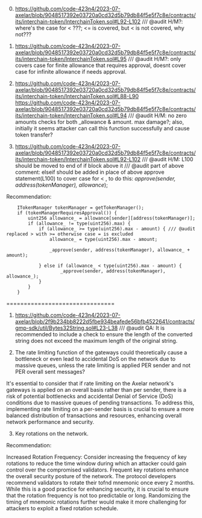 0. https://github.com/code-423n4/2023-07-axelar/blob/9048517392e03720a0cd32d5b79db84f5e5f7c8e/contracts/its/interchain-token/InterchainToken.sol#L92-L102
/// @audit H/M?: where's the case for < ???; <= is covered, but < is not covered, why not???

1. https://github.com/code-423n4/2023-07-axelar/blob/9048517392e03720a0cd32d5b79db84f5e5f7c8e/contracts/its/interchain-token/InterchainToken.sol#L95
/// @audit H/M?: only covers case for finite allowance that requires approval, doesnt cover case for infinite allowance if needs approval.

2. https://github.com/code-423n4/2023-07-axelar/blob/9048517392e03720a0cd32d5b79db84f5e5f7c8e/contracts/its/interchain-token/InterchainToken.sol#L88-L90
https://github.com/code-423n4/2023-07-axelar/blob/9048517392e03720a0cd32d5b79db84f5e5f7c8e/contracts/its/interchain-token/InterchainToken.sol#L94
/// @audit H/M: no zero amounts checks for both _allowance & amount. max damage?; also, initially it seems attacker can call this function successfully and cause token transfer?

3. https://github.com/code-423n4/2023-07-axelar/blob/9048517392e03720a0cd32d5b79db84f5e5f7c8e/contracts/its/interchain-token/InterchainToken.sol#L92-L102
/// @audit H/M: L100 should be moved to end of if block above it
/// @audit part of above comment: elseif should be added in place of above approve statement(L100) to cover case for < , to do this: _approve(sender, address(tokenManager), allowance_);

Recommendation:

        ITokenManager tokenManager = getTokenManager();
        if (tokenManagerRequiresApproval()) {
            uint256 allowance_ = allowance[sender][address(tokenManager)];  
            if (allowance_ != type(uint256).max) {  
                if (allowance_ >= type(uint256).max - amount) { /// @audit replaced > with >= otherwise case = is excluded
                    allowance_ = type(uint256).max - amount;
                    
                    _approve(sender, address(tokenManager), allowance_ + amount);
                    
                } else if (allowance_ < type(uint256).max - amount) {
                		_approve(sender, address(tokenManager), allowance_);  
                } 
            }   
        }

===============================

1. https://github.com/code-423n4/2023-07-axelar/blob/2f9b234bb8222d5fbe934beafede56bfb4522641/contracts/gmp-sdk/util/Bytes32String.sol#L23-L38
/// @audit QA: It is recommended to include a check to ensure the length of the converted string does not exceed the maximum length of the original string.

2. The rate limiting function of the gateways could theoretically cause a bottleneck or even lead to accidental DoS on the network due to massive queues, unless the rate limiting is applied PER sender and not PER overall sent messages?

It's essential to consider that if rate limiting on the Axelar network's gateways is applied on an overall basis rather than per sender, there is a risk of potential bottlenecks and accidental Denial of Service (DoS) conditions due to massive queues of pending transactions. To address this, implementing rate limiting on a per-sender basis is crucial to ensure a more balanced distribution of transactions and resources, enhancing overall network performance and security.

3. Key rotations on the network.

Recommendation:

Increased Rotation Frequency: Consider increasing the frequency of key rotations to reduce the time window during which an attacker could gain control over the compromised validators. Frequent key rotations enhance the overall security posture of the network.
The protocol developers recommend validators to rotate their tofnd mnemonic once every 2 months. While this is a good practice for enhancing security, it is crucial to ensure that the rotation frequency is not too predictable or long. Randomizing the timing of mnemonic rotations further would make it more challenging for attackers to exploit a fixed rotation schedule.